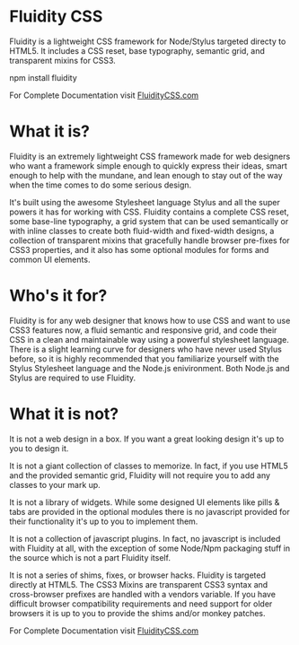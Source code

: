 Fluidity CSS
============
Fluidity is a lightweight CSS framework for Node/Stylus targeted directy to HTML5.
It includes a CSS reset, base typography, semantic grid, and transparent mixins for CSS3.

   npm install fluidity

For Complete Documentation visit [FluidityCSS.com](http://fluiditycss.com/)

What it is?
==========
Fluidity is an extremely lightweight CSS framework made for web designers who want a framework simple enough to quickly express their ideas, smart enough to help with the mundane, and lean enough to stay out of the way when the time comes to do some serious design.

It's built using the awesome Stylesheet language Stylus and all the super powers it has for working with CSS. Fluidity contains a complete CSS reset, some base-line typography, a grid system that can be used semantically or with inline classes to create both fluid-width and fixed-width designs, a collection of transparent mixins that gracefully handle browser pre-fixes for CSS3 properties, and it also has some optional modules for forms and common UI elements.

Who's it for?
============
Fluidity is for any web designer that knows how to use CSS and want to use CSS3 features now, a fluid semantic and responsive grid, and code their CSS in a clean and maintainable way using a powerful stylesheet language. There is a slight learning curve for designers who have never used Stylus before, so it is highly recommended that you familiarize yourself with the Stylus Stylesheet language and the Node.js enivironment. Both Node.js and Stylus are required to use Fluidity.

What it is not?
==============

It is not a web design in a box. If you want a great looking design it's up to you to design it.

It is not a giant collection of classes to memorize. In fact, if you use HTML5 and the provided semantic grid, Fluidity will not require you to add any classes to your mark up.

It is not a library of widgets. While some designed UI elements like pills & tabs are provided in the optional modules there is no javascript provided for their functionality it's up to you to implement them.

It is not a collection of javascript plugins. In fact, no javascript is included with Fluidity at all, with the exception of some Node/Npm packaging stuff in the source which is not a part Fluidity itself.

It is not a series of shims, fixes, or browser hacks. Fluidity is targeted directly at HTML5. The CSS3 Mixins are transparent CSS3 syntax and cross-browser prefixes are handled with a vendors variable. If you have difficult browser compatibility requirements and need support for older browsers it is up to you to provide the shims and/or monkey patches.

For Complete Documentation visit [FluidityCSS.com](http://fluiditycss.com/)
